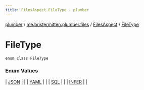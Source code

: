 ```yaml
---
title: FilesAspect.FileType - plumber
---
```


[plumber](../../../index.html) / [me.bristermitten.plumber.files](../../index.html) / [FilesAspect](../index.html) / [FileType](./index.html)

# FileType

`enum class FileType`

### Enum Values

| [JSON](-j-s-o-n.html) |  |
| [YAML](-y-a-m-l.html) |  |
| [SQL](-s-q-l.html) |  |
| [INFER](-i-n-f-e-r.html) |  |

